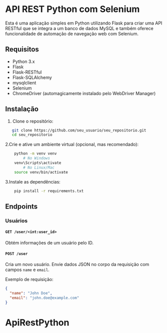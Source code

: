 # API REST Python com Selenium

Esta é uma aplicação simples em Python utilizando Flask para criar uma API RESTful que se integra a um banco de dados MySQL e também oferece funcionalidade de automação de navegação web com Selenium.

## Requisitos

- Python 3.x
- Flask
- Flask-RESTful
- Flask-SQLAlchemy
- mysqlclient
- Selenium
- ChromeDriver (automagicamente instalado pelo WebDriver Manager)

## Instalação

1. Clone o repositório:

```bash
   git clone https://github.com/seu_usuario/seu_repositorio.git
   cd seu_repositorio
```

2.Crie e ative um ambiente virtual (opcional, mas recomendado):
  
```bash
    python -m venv venv
        # No Windows
    venv\Scripts\activate
        # No Linux/Mac
    source venv/bin/activate
```

3.Instale as dependências:

```bash
    pip install -r requirements.txt
```

## Endpoints

### Usuários

#### `GET /user/<int:user_id>`

Obtém informações de um usuário pelo ID.

#### `POST /user`

Cria um novo usuário. Envie dados JSON no corpo da requisição com campos `name` e `email`.

Exemplo de requisição:

```json
{
  "name": "John Doe",
  "email": "john.doe@example.com"
}
```
# ApiRestPython
